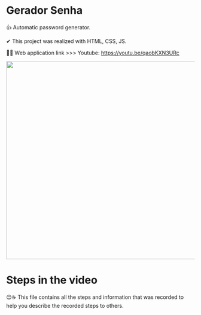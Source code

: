 # Gerador Senha
👍 Automatic password generator.

✔ This project was realized with HTML, CSS, JS. 

🧑‍💻 Web application link >>>
Youtube: https://youtu.be/qaobKXN3URc

<img align="center" width="530em" src=![geradordesenha](https://user-images.githubusercontent.com/67087509/173985699-feb31a01-8bc8-4255-bfae-d2bc1965e6c7.gif)>

# Steps in the video

😊☕ This file contains all the steps and information that was recorded to help you describe the recorded steps to others.

